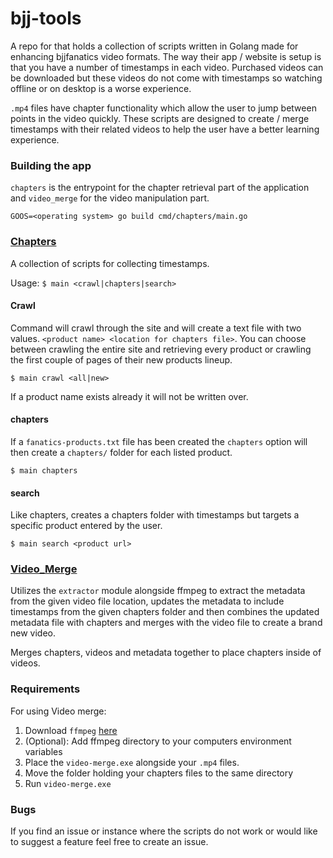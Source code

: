 # bjj-tools

A repo for that holds a collection of scripts written in Golang made
for enhancing bjjfanatics video formats. The way their app / website is
setup is that you have a number of timestamps in each video. Purchased
videos can be downloaded but these videos do not come with timestamps so
watching offline or on desktop is a worse experience.

`.mp4` files have chapter functionality which allow the user to jump
between points in the video quickly. These scripts are designed to
create / merge timestamps with their related videos to help the user have a better learning experience.

### Building the app

`chapters` is the entrypoint for the chapter retrieval part of the
application and `video_merge` for the video manipulation part.

`GOOS=<operating system> go build cmd/chapters/main.go`


### [Chapters](https://github.com/heyjp/bjj-tools/tree/main/chapters)

A collection of scripts for collecting timestamps.

Usage: 
`$ main <crawl|chapters|search>`


#### Crawl

Command will crawl through the site and will create a text file with two
values. `<product name> <location for chapters file>`. You can choose
between crawling the entire site and retrieving every product or
crawling the first couple of pages  of their new products lineup. 

`$ main crawl <all|new>`

If a product name exists already it will not be written over.


#### chapters

If a `fanatics-products.txt` file has been created the `chapters` option
will then create a `chapters/` folder for each listed product.

`$ main chapters`


#### search

Like chapters, creates a chapters folder with timestamps but targets a
specific product entered by the user. 

`$ main search <product url>`


### [Video_Merge](https://github.com/Heyjp/bjj-tools/tree/main/video_merge)

Utilizes the `extractor` module alongside ffmpeg to extract the metadata
from the given video file location, updates the metadata to include
timestamps from the given chapters folder and then combines the updated
metadata file with chapters and merges with the video file to create a
brand new video.

Merges chapters, videos and metadata together to place chapters inside
of videos.


### Requirements

For using Video merge:

1) Download `ffmpeg` [here](https://ffmpeg.org/download.html)
2) (Optional): Add ffmpeg directory to your computers environment variables
2) Place the `video-merge.exe` alongside your `.mp4` files.
4) Move the folder holding your chapters files to the same directory
5) Run `video-merge.exe`


### Bugs

If you find an issue or instance where the scripts do not work or would
like to suggest a feature feel free to create an issue.


